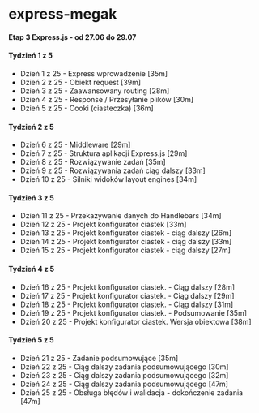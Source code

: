 # express-megak
#### Etap 3 Express.js - od 27.06 do 29.07

#### Tydzień 1 z 5
- Dzień 1 z 25 - Express wprowadzenie [35m]
- Dzień 2 z 25 - Obiekt request [39m]
- Dzień 3 z 25 - Zaawansowany routing [28m]
- Dzień 4 z 25 - Response / Przesyłanie plików [30m]
- Dzień 5 z 25 - Cooki (ciasteczka) [36m]

#### Tydzień 2 z 5
- Dzień 6 z 25 - Middleware [29m]
- Dzień 7 z 25 - Struktura aplikacji Express.js [29m]
- Dzień 8 z 25 - Rozwiązywanie zadań [35m]
- Dzień 9 z 25 - Rozwiązywania zadań ciąg dalszy [33m]
- Dzień 10 z 25 - Silniki widoków layout engines [34m]

#### Tydzień 3 z 5
- Dzień 11 z 25 - Przekazywanie danych do Handlebars [34m]
- Dzień 12 z 25 - Projekt konfigurator ciastek [33m]
- Dzień 13 z 25 - Projekt konfigurator ciastek - ciąg dalszy [26m]
- Dzień 14 z 25 - Projekt konfigurator ciastek - ciąg dalszy [33m]
- Dzień 15 z 25 - Projekt konfigurator ciastek - ciąg dalszy [27m]

#### Tydzień 4 z 5
- Dzień 16 z 25 - Projekt konfigurator ciastek. - Ciąg dalszy [28m]
- Dzień 17 z 25 - Projekt konfigurator ciastek. - Ciąg dalszy [29m]
- Dzień 18 z 25 - Projekt konfigurator ciastek. - Ciąg dalszy [31m]
- Dzień 19 z 25 - Projekt konfigurator ciastek. - Podsumowanie [35m]
- Dzień 20 z 25 - Projekt konfigurator ciastek. Wersja obiektowa [38m]

#### Tydzień 5 z 5
- Dzień 21 z 25 - Zadanie podsumowujące [35m]
- Dzień 22 z 25 - Ciąg dalszy zadania podsumowującego [30m]
- Dzień 23 z 25 - Ciąg dalszy zadania podsumowującego [32m]
- Dzień 24 z 25 - Ciąg dalszy zadania podsumowującego [47m]
- Dzień 25 z 25 - Obsługa błędów i walidacja - dokończenie zadania [47m]
